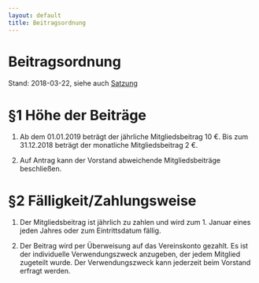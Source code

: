 ```yaml
---
layout: default
title: Beitragsordnung
---
```


# Beitragsordnung

Stand: 2018-03-22, siehe auch [Satzung](satzung.html)



# §1 Höhe der Beiträge

1.	Ab dem 01.01.2019 beträgt der jährliche Mitgliedsbeitrag 10 €. Bis zum
	31.12.2018 beträgt der monatliche Mitgliedsbeitrag 2 €.

2.  Auf Antrag kann der Vorstand abweichende Mitgliedsbeiträge beschließen.



# §2 Fälligkeit/Zahlungsweise

1.	Der Mitgliedsbeitrag ist jährlich zu zahlen und wird zum 1. Januar eines
	jeden Jahres oder zum Eintrittsdatum fällig.

2.	Der Beitrag wird per Überweisung auf das Vereinskonto gezahlt. Es ist der
	individuelle Verwendungszweck anzugeben, der jedem Mitglied zugeteilt
	wurde. Der Verwendungszweck kann jederzeit beim Vorstand erfragt werden.

